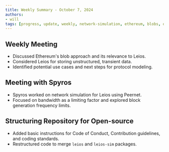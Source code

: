 ```yaml
---
title: Weekly Summary - October 7, 2024
authors:
- will
tags: [progress, update, weekly, network-simulation, ethereum, blobs, open-source, peernet, bandwidth]
---
```


## Weekly Meeting

- Discussed Ethereum's blob approach and its relevance to Leios.
- Considered Leios for storing unstructured, transient data.
- Identified potential use cases and next steps for protocol modeling.

## Meeting with Spyros

- Spyros worked on network simulation for Leios using Peernet.
- Focused on bandwidth as a limiting factor and explored block generation
  frequency limits.

## Structuring Repository for Open-source

- Added basic instructions for Code of Conduct, Contribution guidelines, and
  coding standards.
- Restructured code to merge `leios` and `leios-sim` packages.
